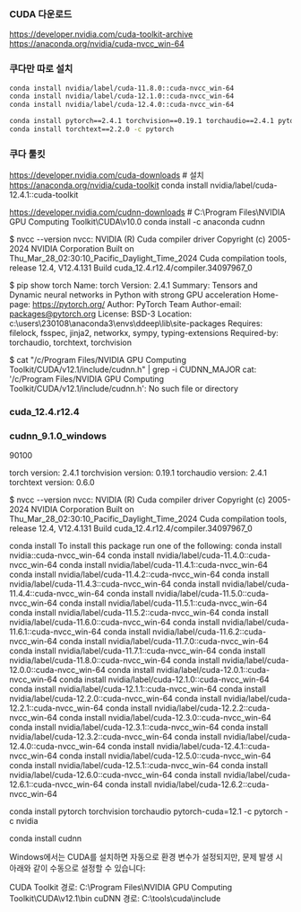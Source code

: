 
### CUDA 다운로드
https://developer.nvidia.com/cuda-toolkit-archive
https://anaconda.org/nvidia/cuda-nvcc_win-64

### 쿠다만 따로 설치
```bash
conda install nvidia/label/cuda-11.8.0::cuda-nvcc_win-64
conda install nvidia/label/cuda-12.1.0::cuda-nvcc_win-64
conda install nvidia/label/cuda-12.4.0::cuda-nvcc_win-64

conda install pytorch==2.4.1 torchvision==0.19.1 torchaudio==2.4.1 pytorch-cuda=12.4 -c pytorch -c nvidia
conda install torchtext==2.2.0 -c pytorch
```

### 쿠다 툴킷
https://developer.nvidia.com/cuda-downloads # 설치
https://anaconda.org/nvidia/cuda-toolkit
conda install nvidia/label/cuda-12.4.1::cuda-toolkit

https://developer.nvidia.com/cudnn-downloads # C:\Program Files\NVIDIA GPU Computing Toolkit\CUDA\v10.0 
conda install -c anaconda cudnn



$ nvcc --version
nvcc: NVIDIA (R) Cuda compiler driver
Copyright (c) 2005-2024 NVIDIA Corporation
Built on Thu_Mar_28_02:30:10_Pacific_Daylight_Time_2024
Cuda compilation tools, release 12.4, V12.4.131
Build cuda_12.4.r12.4/compiler.34097967_0


$ pip show torch
Name: torch
Version: 2.4.1
Summary: Tensors and Dynamic neural networks in Python with strong GPU acceleration
Home-page: https://pytorch.org/
Author: PyTorch Team
Author-email: packages@pytorch.org
License: BSD-3
Location: c:\users\230108\anaconda3\envs\ddeep\lib\site-packages
Requires: filelock, fsspec, jinja2, networkx, sympy, typing-extensions
Required-by: torchaudio, torchtext, torchvision

$ cat "/c/Program Files/NVIDIA GPU Computing Toolkit/CUDA/v12.1/include/cudnn.h" | grep -i CUDNN_MAJOR
cat: '/c/Program Files/NVIDIA GPU Computing Toolkit/CUDA/v12.1/include/cudnn.h': No such file or directory

### cuda_12.4.r12.4
### cudnn_9.1.0_windows


90100

torch version: 2.4.1
torchvision version: 0.19.1
torchaudio version: 2.4.1  
torchtext version: 0.6.0 

$ nvcc --version
nvcc: NVIDIA (R) Cuda compiler driver
Copyright (c) 2005-2024 NVIDIA Corporation
Built on Thu_Mar_28_02:30:10_Pacific_Daylight_Time_2024
Cuda compilation tools, release 12.4, V12.4.131
Build cuda_12.4.r12.4/compiler.34097967_0


conda install 
To install this package run one of the following:
conda install nvidia::cuda-nvcc_win-64
conda install nvidia/label/cuda-11.4.0::cuda-nvcc_win-64
conda install nvidia/label/cuda-11.4.1::cuda-nvcc_win-64
conda install nvidia/label/cuda-11.4.2::cuda-nvcc_win-64
conda install nvidia/label/cuda-11.4.3::cuda-nvcc_win-64
conda install nvidia/label/cuda-11.4.4::cuda-nvcc_win-64
conda install nvidia/label/cuda-11.5.0::cuda-nvcc_win-64
conda install nvidia/label/cuda-11.5.1::cuda-nvcc_win-64
conda install nvidia/label/cuda-11.5.2::cuda-nvcc_win-64
conda install nvidia/label/cuda-11.6.0::cuda-nvcc_win-64
conda install nvidia/label/cuda-11.6.1::cuda-nvcc_win-64
conda install nvidia/label/cuda-11.6.2::cuda-nvcc_win-64
conda install nvidia/label/cuda-11.7.0::cuda-nvcc_win-64
conda install nvidia/label/cuda-11.7.1::cuda-nvcc_win-64
conda install nvidia/label/cuda-11.8.0::cuda-nvcc_win-64
conda install nvidia/label/cuda-12.0.0::cuda-nvcc_win-64
conda install nvidia/label/cuda-12.0.1::cuda-nvcc_win-64
conda install nvidia/label/cuda-12.1.0::cuda-nvcc_win-64
conda install nvidia/label/cuda-12.1.1::cuda-nvcc_win-64
conda install nvidia/label/cuda-12.2.0::cuda-nvcc_win-64
conda install nvidia/label/cuda-12.2.1::cuda-nvcc_win-64
conda install nvidia/label/cuda-12.2.2::cuda-nvcc_win-64
conda install nvidia/label/cuda-12.3.0::cuda-nvcc_win-64
conda install nvidia/label/cuda-12.3.1::cuda-nvcc_win-64
conda install nvidia/label/cuda-12.3.2::cuda-nvcc_win-64
conda install nvidia/label/cuda-12.4.0::cuda-nvcc_win-64
conda install nvidia/label/cuda-12.4.1::cuda-nvcc_win-64
conda install nvidia/label/cuda-12.5.0::cuda-nvcc_win-64
conda install nvidia/label/cuda-12.5.1::cuda-nvcc_win-64
conda install nvidia/label/cuda-12.6.0::cuda-nvcc_win-64
conda install nvidia/label/cuda-12.6.1::cuda-nvcc_win-64
conda install nvidia/label/cuda-12.6.2::cuda-nvcc_win-64


conda install pytorch torchvision torchaudio pytorch-cuda=12.1 -c pytorch -c nvidia

conda install cudnn


Windows에서는 CUDA를 설치하면 자동으로 환경 변수가 설정되지만, 문제 발생 시 아래와 같이 수동으로 설정할 수 있습니다:

CUDA Toolkit 경로: C:\Program Files\NVIDIA GPU Computing Toolkit\CUDA\v12.1\bin
cuDNN 경로: C:\tools\cuda\include
